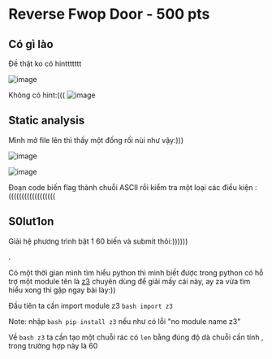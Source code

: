 # Reverse Fwop Door - 500 pts  
## Có gì lào
 Đề thật ko có hinttttttt 
 
![image](https://user-images.githubusercontent.com/88520787/138580382-ee35e67e-5347-42f3-8213-2dd87f552cee.png)

Không có hint:(((
![image](https://user-images.githubusercontent.com/88520787/138580764-1ddf19a9-9a0e-402a-97af-b8af3ffc018e.png)

## Static analysis
Mình mở file lên thì thấy một đống rối nùi như vậy:)))

![image](https://user-images.githubusercontent.com/88520787/138580524-3b88ae21-8848-4fb3-863d-ddc898cc13d2.png)

![image](https://user-images.githubusercontent.com/88520787/138580807-f0b5bf4b-a675-45f9-b935-e688efe1b405.png)

Đoạn code biến flag thành chuỗi ASCII rồi kiểm tra một loại các điều kiện :((((((((((((((((((

## S0lut1on

Giải hệ phương trình bật 1 60 biến và submit thôi:))))))

.

Có một thời gian mình tìm hiểu python thì mình biết được trong python có hỗ trợ một module tên là [z3](https://flagbot.ch/lesson5.pdf) chuyên dùng để giải mấy cái này, ay za vừa tìm hiểu xong thì gặp ngay bài lày:)) 

Đầu tiên ta cần import module z3
```bash import z3```

Note: nhập ```bash pip install z3``` nếu như có lỗi "no module name z3"

Về ```bash z3``` ta cần tạo một chuỗi rác có ```len``` bằng đúng độ dà chuỗi cần tính , trong trường hợp này là 60
